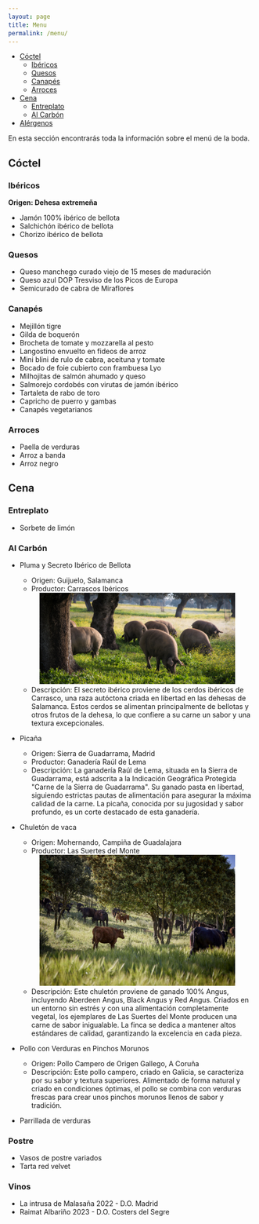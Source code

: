 ```yaml
---
layout: page
title: Menu
permalink: /menu/
---
```


- [Cóctel](#cóctel)
  - [Ibéricos](#ibéricos)
  - [Quesos](#quesos)
  - [Canapés](#canapés)
  - [Arroces](#arroces)
- [Cena](#cena)
  - [Entreplato](#entreplato)
  - [Al Carbón](#al-carbón)
- [Alérgenos]()


En esta sección encontrarás toda la información sobre el menú de la boda.

## Cóctel

### Ibéricos

**Origen: Dehesa extremeña**

- Jamón 100% ibérico de bellota
- Salchichón ibérico de bellota
- Chorizo ibérico de bellota

### Quesos

- Queso manchego curado viejo de 15 meses de maduración
- Queso azul DOP Tresviso de los Picos de Europa
- Semicurado de cabra de Miraflores

### Canapés

- Mejillón tigre
- Gilda de boquerón
- Brocheta de tomate y mozzarella al pesto
- Langostino envuelto en fideos de arroz
- Mini blini de rulo de cabra, aceituna y tomate
- Bocado de foie cubierto con frambuesa Lyo
- Milhojitas de salmón ahumado y queso
- Salmorejo cordobés con virutas de jamón ibérico
- Tartaleta de rabo de toro
- Capricho de puerro y gambas
- Canapés vegetarianos

### Arroces

- Paella de verduras
- Arroz a banda
- Arroz negro


## Cena

### Entreplato

- Sorbete de limón

### Al Carbón

- Pluma y Secreto Ibérico de Bellota
  - Origen: Guijuelo, Salamanca
  - Productor: Carrascos Ibéricos

  <div style="text-align: center;">
    <img src="../images/cerdos.jpg" alt="Chuletón de vaca" width="400">
  </div>

  - Descripción: El secreto ibérico proviene de los cerdos ibéricos de Carrasco, una raza autóctona criada en libertad en las dehesas de Salamanca. Estos cerdos se alimentan principalmente de bellotas y otros frutos de la dehesa, lo que confiere a su carne un sabor y una textura excepcionales.

- Picaña
  - Origen: Sierra de Guadarrama, Madrid
  - Productor: Ganadería Raúl de Lema
  - Descripción: La ganadería Raúl de Lema, situada en la Sierra de Guadarrama, está adscrita a la Indicación Geográfica Protegida "Carne de la Sierra de Guadarrama". Su ganado pasta en libertad, siguiendo estrictas pautas de alimentación para asegurar la máxima calidad de la carne. La picaña, conocida por su jugosidad y sabor profundo, es un corte destacado de esta ganadería.

- Chuletón de vaca 

  - Origen: Mohernando, Campiña de Guadalajara  
  - Productor: Las Suertes del Monte
  <div style="text-align: center;">
    <img src="../images/chuleton.jpg" alt="Chuletón de vaca" width="400">
  </div>

  - Descripción: Este chuletón proviene de ganado 100% Angus, incluyendo Aberdeen Angus, Black Angus y Red Angus. Criados en un entorno sin estrés y con una alimentación completamente vegetal, los ejemplares de Las Suertes del Monte producen una carne de sabor inigualable. La finca se dedica a mantener altos estándares de calidad, garantizando la excelencia en cada pieza.

- Pollo con Verduras en Pinchos Morunos
  - Origen: Pollo Campero de Origen Gallego, A Coruña
  - Descripción: Este pollo campero, criado en Galicia, se caracteriza por su sabor y textura superiores. Alimentado de forma natural y criado en condiciones óptimas, el pollo se combina con verduras frescas para crear unos pinchos morunos llenos de sabor y tradición.

- Parrillada de verduras

### Postre

- Vasos de postre variados
- Tarta red velvet

### Vinos

- La intrusa de Malasaña 2022 - D.O. Madrid
- Raimat Albariño 2023 - D.O. Costers del Segre